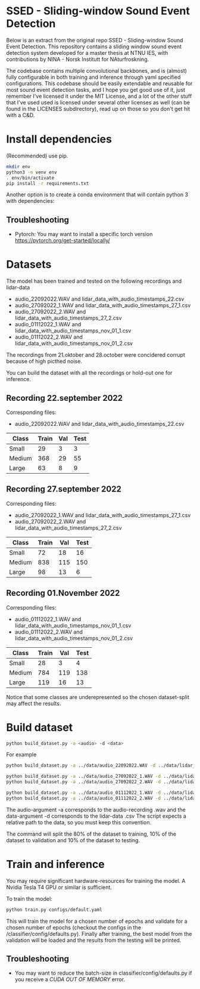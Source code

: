 # SSED - Sliding-window Sound Event Detection

Below is an extract from the original repo SSED - Sliding-window Sound Event Detection.
This repository contains a sliding window sound event detection system developed for a master thesis at NTNU IES, with contributions by NINA - Norsk Institutt for NAturfroskning.

The codebase contains multiple convolutional backbones, and is (almost) fully configurable in both training and inference through yaml specified configurations.
This codebase should be easily extendable and reusable for most sound event detection tasks, and I hope you get good use of it, just remember I've licensed it under the MIT License, and a lot of the other stuff that I've used used is licensed under several other licenses as well (can be found in the LICENSES subdirectory), read up on those so you don't get hit with a C&D.

# Install dependencies

(Recommended) use pip.
```bash
mkdir env
python3 -m venv env
. env/bin/activate
pip install -r requirements.txt
```


Another option is to create a conda environment that will contain python 3 with dependencies:


## Troubleshooting
- Pytorch: You may want to install a specific torch version https://pytorch.org/get-started/locally/


# Datasets


The model has been trained and tested on the following recordings and lidar-data
- audio_22092022.WAV and lidar_data_with_audio_timestamps_22.csv
- audio_27092022_1.WAV and lidar_data_with_audio_timestamps_27_1.csv
- audio_27092022_2.WAV and lidar_data_with_audio_timestamps_27_2.csv
- audio_01112022_1.WAV and lidar_data_with_audio_timestamps_nov_01_1.csv
- audio_01112022_2.WAV and lidar_data_with_audio_timestamps_nov_01_2.csv

The recordings from 21.oktober and 28.october were concidered corrupt because of high picthed noise. 

You can build the dataset with all the recordings or hold-out one for inference.
   
## Recording 22.september 2022
Corresponding files:
- audio_22092022.WAV and lidar_data_with_audio_timestamps_22.csv


| Class   | Train   | Val  | Test|
| ------- | --- | --- |---|
| Small | 29 | 3 |3|
| Medium | 368 | 29 |55|
| Large | 63 | 8 |9|


## Recording 27.september 2022
Corresponding files:
- audio_27092022_1.WAV and lidar_data_with_audio_timestamps_27_1.csv
- audio_27092022_2.WAV and lidar_data_with_audio_timestamps_27_2.csv

 


| Class   | Train   | Val  | Test|
| ------- | --- | --- |---|
| Small | 72 | 18 |16|
| Medium | 838 | 115 |150|
| Large | 98 | 13 |6|


## Recording 01.November 2022
Corresponding files:
- audio_01112022_1.WAV and lidar_data_with_audio_timestamps_nov_01_1.csv
- audio_01112022_2.WAV and lidar_data_with_audio_timestamps_nov_01_2.csv




| Class   | Train   | Val  | Test|
| ------- | --- | --- |---|
| Small | 28 | 3 |4|
| Medium | 784 | 119 |138|
| Large | 119 | 16 |13|

Notice that some classes are underepresented so the chosen dataset-split may affect the results.

# Build dataset

```bash
python build_dataset.py -a <audio> -d <data> 
```

For example
```bash
python build_dataset.py -a ../data/audio_22092022.WAV -d ../data/lidar_data_22092022.csv # 22.sept.

python build_dataset.py -a ../data/audio_27092022_1.WAV -d ../data/lidar_data_with_audio_timestamps_27_1.csv # 27.sept.
python build_dataset.py -a ../data/audio_27092022_2.WAV -d ../data/lidar_data_with_audio_timestamps_27_2.csv # 27.sept.

python build_dataset.py -a ../data/audio_01112022_1.WAV -d ../data/lidar_data_with_audio_timestamps_nov_01_1.csv # 1.nov.
python build_dataset.py -a ../data/audio_01112022_2.WAV -d ../data/lidar_data_with_audio_timestamps_nov_01_2.csv # 1.nov.
```
The audio-argument -a corresponds to the audio-recording .wav and the data-argument -d corresponds to the lidar-data .csv
The script expects a relative path to the data, so you must keep this convention.


The command will split the 80% of the dataset to training, 10% of the dataset to validation and 10% of the dataset to testing. 


# Train and inference
You may require significant hardware-resources for training the model. A Nvidia Tesla T4 GPU or similar is sufficient.

To train the model:
```bash
python train.py configs/default.yaml
```

This will train the model for a chosen number of epochs and validate for a chosen number of epochs (checkout the configs in the /classifier/config/defaults.py). Finally after training, the best model from the validation will be loaded and the results from the testing will be printed. 

## Troubleshooting
- You may want to reduce the batch-size in classifier/config/defaults.py if you receive a *CUDA OUT OF MEMORY* error.



